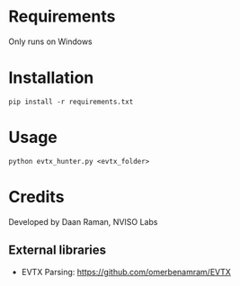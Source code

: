 # Requirements
Only runs on Windows

# Installation
```
pip install -r requirements.txt
```

# Usage
```
python evtx_hunter.py <evtx_folder>
```

# Credits
Developed by Daan Raman, NVISO Labs  

## External libraries
- EVTX Parsing: https://github.com/omerbenamram/EVTX

